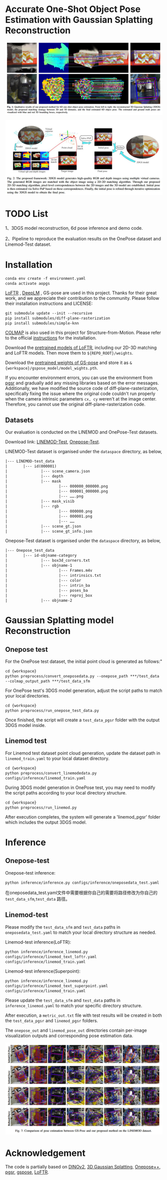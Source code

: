 # Accurate One-Shot Object Pose Estimation with Gaussian Splatting Reconstruction



![img1](./fig/img1.jpeg)

![img2](./fig/img2.jpeg)

# TODO List

1、3DGS model reconstruction, 6d pose inference and demo code.

2、Pipeline to reproduce the evaluation results on the OnePose dataset and Linemod-Test dataset.

# Installation

```
conda env create -f environment.yaml
conda activate aopgs
```

[LoFTR](https://github.com/zju3dv/LoFTR) , [DeepLM](https://github.com/hjwdzh/DeepLM) , GS-pose are used in this project. Thanks for their great work, and we  appreciate their contribution to the community. Please follow their  installation instructions and LICENSE:

```
git submodule update --init --recursive
pip install submodules/diff-plane-rasterization
pip install submodules/simple-knn
```

[COLMAP](https://colmap.github.io/) is also used in this project for Structure-from-Motion. Please refer to the official [instructions](https://colmap.github.io/install.html) for the installation.

Download the [pretrained models of LoFTR](https://zjueducn-my.sharepoint.com/:f:/g/personal/12121064_zju_edu_cn/EhRhr5PMG-ZLkQjClFCUYhIB_6-307bBmepX_5Cej4Z_wg?e=tSNHMn), including our 2D-3D matching and LoFTR models. Then move them to `${REPO_ROOT}/weights`.

Download the [pretrained weights of GS-pose](https://drive.google.com/file/d/1VgOAemCrEeW_nT6qQ3R12oz_3UZmQILy/view?usp=sharing) and store it as `&{workspace}/gspose_model/model_wights.pth`.

If you encounter environment errors, you can use the environment from [pgsr](https://github.com/zju3dv/PGSR) and gradually add any missing libraries based on the error messages.  Additionally, we have modified the source code of  diff-plane-rasterization, specifically fixing the issue where the  original code couldn't run properly when the camera intrinsic parameters `cx, cy` weren't at the image center. Therefore, you cannot use the original diff-plane-rasterization code.



## Datasets

Our evaluation is conducted on the LINEMOD and OnePose-Test datasets. 

Download link: [LINEMOD-Test](https://bop.felk.cvut.cz/datasets/), [Onepose-Test](https://github.com/zju3dv/OnePose_Plus_Plus/blob/main/doc/dataset_document.md).

LINEMOD-Test dataset is organised under the `dataspace` directory, as below,

```
|--- LINEMOD-test_data
|       |--- id(000001)
|               |--- scene_camera.json
|               |--- depth
|               |--- mask
|                       |--- 000000_000000.png
|                       |--- 000001_000000.png
|                       |--- …….png
|               |--- mask_visib
|               |--- rgb
|                       |--- 000000.png
|                       |--- 000001.png
|                       |--- ……
|               |--- scene_gt.json
|               |--- scene_gt_info.json

```

Onepose-Test dataset is organised under the `dataspace` directory, as below,

```
|--- Onepose_test_data
|       |--- id-objname-category
|               |--- box3d_corners.txt
|               |--- objname-1
|                       |--- Frames.m4v
|                       |--- intrinsics.txt
|                       |--- color
|                       |--- intrin_ba
|                       |--- poses_ba
|                       |--- reproj_box
|               |--- objname-2
```



# Gaussian Splatting model Reconstruction

## Onepose test 

For the OnePose test dataset, the initial point cloud is generated as follows:"

```
cd {workspace}
python preprocess/convert_oneposedata.py --onepose_path ***/test_data --colmap_output_path ***/test_data_sfm
```

For OnePose test's 3DGS model generation, adjust the script paths to match your local directories.

```
cd {workspace}
python preprocess/run_onepose_test_data.py
```

Once finished, the script will create a `test_data_pgsr` folder with the output 3DGS model inside.

## Linemod test

For Linemod test dataset point cloud generation, update the dataset path in `linemod_train.yaml` to your local dataset directory.

```
cd {workspace}
python preprocess/convert_linemodedata.py configs/inference/linemod_train.yaml
```

During 3DGS model generation in OnePose test, you may need to modify the script paths according to your local directory structure.

```
cd {workspace}
python preprocess/run_linemod.py
```

After execution completes, the system will generate a 'linemod_pgsr' folder which includes the output 3DGS model.



# Inference 

## Onepose-test

Onepose-test inference:

```
python inference/inference.py configs/inference/oneposedata_test.yaml
```

在oneposedata_test.yaml文件中需要根据你自己的需要将路径修改为你自己的 `test_data_sfm`,`test_data` 路径。



## Linemod-test

Please modify the `test_data_sfm` and `test_data` paths in  `oneposedata_test.yaml` to match your local directory structure as  needed.



Linemod-test inference(LoFTR):

```
python inference/inference_linemod.py configs/inference/linemod_text_loftr.yaml configs/inference/linemod_train.yaml
```

Linemod-test inference(Superpoint):

```
python inference/inference_linemod.py configs/inference/linemod_text_superpoint.yaml configs/inference/linemod_train.yaml
```

Please update the `test_data_sfm` and `test_data` paths in `inference_linemod.yaml` to match your specific directory structure.

After execution, a `metric_out.txt` file with test results will be  created in both the `test_data_pgsr` and `linemod_pgsr` folders.

The `onepose_out` and `linemod_pose_out` directories contain per-image  visualization outputs and corresponding pose estimation data.

![img3](./fig/img3.jpeg)

# Acknowledgement

The code is partially based on [DINOv2](https://github.com/facebookresearch/dinov2), [3D Gaussian Splatting](https://github.com/graphdeco-inria/gaussian-splatting?tab=readme-ov-file), [Onepose++](https://zju3dv.github.io/onepose_plus_plus/), [pgsr](https://github.com/zju3dv/PGSR), [gspose](), [LoFTR](https://zju3dv.github.io/loftr/). 





